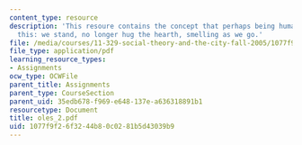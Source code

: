 ```yaml
---
content_type: resource
description: 'This resoure contains the concept that perhaps being human comes to
  this: we stand, no longer hug the hearth, smelling as we go.'
file: /media/courses/11-329-social-theory-and-the-city-fall-2005/1077f9f26f3244b80c0281b5d43039b9_oles_2.pdf
file_type: application/pdf
learning_resource_types:
- Assignments
ocw_type: OCWFile
parent_title: Assignments
parent_type: CourseSection
parent_uid: 35edb678-f969-e648-137e-a636318891b1
resourcetype: Document
title: oles_2.pdf
uid: 1077f9f2-6f32-44b8-0c02-81b5d43039b9
---
```

